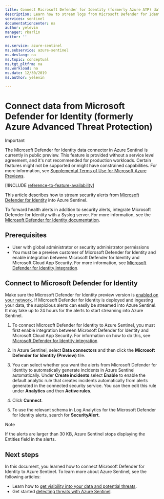 ```yaml
---
title: Connect Microsoft Defender for Identity (formerly Azure ATP) data to Azure Sentinel| Microsoft Docs
description: Learn how to stream logs from Microsoft Defender for Identity (formerly Azure Advanced Threat Protection) (ATP) into Azure Sentinel with a single click.
services: sentinel
documentationcenter: na
author: yelevin
manager: rkarlin
editor: ''

ms.service: azure-sentinel
ms.subservice: azure-sentinel
ms.devlang: na
ms.topic: conceptual
ms.tgt_pltfrm: na
ms.workload: na
ms.date: 12/30/2019
ms.author: yelevin

---
```

# Connect data from Microsoft Defender for Identity (formerly Azure Advanced Threat Protection)

> [!IMPORTANT]
> The Microsoft Defender for Identity data connector in Azure Sentinel is currently in public preview.
> This feature is provided without a service level agreement, and it's not recommended for production workloads. Certain features might not be supported or might have constrained capabilities. 
> For more information, see [Supplemental Terms of Use for Microsoft Azure Previews](https://azure.microsoft.com/support/legal/preview-supplemental-terms/).

[!INCLUDE [reference-to-feature-availability](includes/reference-to-feature-availability.md)]


This article describes how to stream security alerts from [Microsoft Defender for Identity](/azure-advanced-threat-protection/what-is-atp) into Azure Sentinel. 

To forward health alerts in addition to security alerts, integrate Microsoft Defender for Identity with a Syslog server. For more information, see the [Microsoft Defender for Identity documentation](/defender-for-identity/setting-syslog). 

## Prerequisites

- User with global administrator or security administrator permissions
- You must be a preview customer of Microsoft Defender for Identity and enable integration between Microsoft Defender for Identity and Microsoft Cloud App Security. For more information, see [Microsoft Defender for Identity Integration](/cloud-app-security/mdi-integration).

## Connect to Microsoft Defender for Identity

Make sure the Microsoft Defender for Identity preview version is [enabled on your network](/azure-advanced-threat-protection/install-atp-step1).
If Microsoft Defender for Identity is deployed and ingesting your data, the suspicious alerts can easily be streamed into Azure Sentinel. It may take up to 24 hours for the alerts to start streaming into Azure Sentinel.


1. To connect Microsoft Defender for Identity to Azure Sentinel, you must first enable integration between Microsoft Defender for Identity and Microsoft Cloud App Security. For information on how to do this, see [Microsoft Defender for Identity integration](/cloud-app-security/mdi-integration).

1. In Azure Sentinel, select **Data connectors** and then click the **Microsoft Defender for Identity (Preview)** tile.

1. You can select whether you want the alerts from Microsoft Defender for Identity to automatically generate incidents in Azure Sentinel automatically. Under **Create incidents** select **Enable** to enable the default analytic rule that creates incidents automatically from alerts generated in the connected security service. You can then edit this rule under **Analytics** and then **Active rules**.

1. Click **Connect**.

1. To use the relevant schema in Log Analytics for the Microsoft Defender for Identity alerts, search for **SecurityAlert**.

> [!NOTE]
> If the alerts are larger than 30 KB, Azure Sentinel stops displaying the Entities field in the alerts.

## Next steps
In this document, you learned how to connect Microsoft Defender for Identity to Azure Sentinel. To learn more about Azure Sentinel, see the following articles:
- Learn how to [get visibility into your data and potential threats](get-visibility.md).
- Get started [detecting threats with Azure Sentinel](detect-threats-built-in.md).

